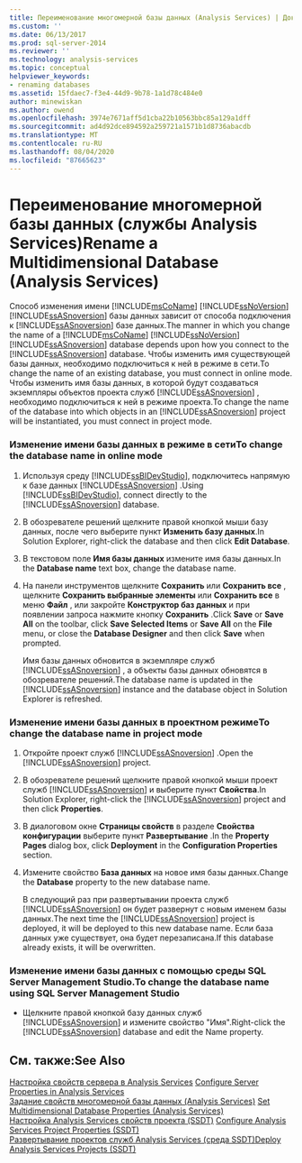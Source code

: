 ```yaml
---
title: Переименование многомерной базы данных (Analysis Services) | Документация Майкрософт
ms.custom: ''
ms.date: 06/13/2017
ms.prod: sql-server-2014
ms.reviewer: ''
ms.technology: analysis-services
ms.topic: conceptual
helpviewer_keywords:
- renaming databases
ms.assetid: 15fdaec7-f3e4-44d9-9b78-1a1d78c484e0
author: minewiskan
ms.author: owend
ms.openlocfilehash: 3974e7671aff5d1cba22b10563bbc85a129a1dff
ms.sourcegitcommit: ad4d92dce894592a259721a1571b1d8736abacdb
ms.translationtype: MT
ms.contentlocale: ru-RU
ms.lasthandoff: 08/04/2020
ms.locfileid: "87665623"
---
```

# <a name="rename-a-multidimensional-database-analysis-services"></a><span data-ttu-id="32402-102">Переименование многомерной базы данных (службы Analysis Services)</span><span class="sxs-lookup"><span data-stu-id="32402-102">Rename a Multidimensional Database (Analysis Services)</span></span>
  <span data-ttu-id="32402-103">Способ изменения имени [!INCLUDE[msCoName](../../includes/msconame-md.md)] [!INCLUDE[ssNoVersion](../../includes/ssnoversion-md.md)] [!INCLUDE[ssASnoversion](../../includes/ssasnoversion-md.md)] базы данных зависит от способа подключения к [!INCLUDE[ssASnoversion](../../includes/ssasnoversion-md.md)] базе данных.</span><span class="sxs-lookup"><span data-stu-id="32402-103">The manner in which you change the name of a [!INCLUDE[msCoName](../../includes/msconame-md.md)] [!INCLUDE[ssNoVersion](../../includes/ssnoversion-md.md)] [!INCLUDE[ssASnoversion](../../includes/ssasnoversion-md.md)] database depends upon how you connect to the [!INCLUDE[ssASnoversion](../../includes/ssasnoversion-md.md)] database.</span></span> <span data-ttu-id="32402-104">Чтобы изменить имя существующей базы данных, необходимо подключиться к ней в режиме в сети.</span><span class="sxs-lookup"><span data-stu-id="32402-104">To change the name of an existing database, you must connect in online mode.</span></span> <span data-ttu-id="32402-105">Чтобы изменить имя базы данных, в которой будут создаваться экземпляры объектов проекта служб [!INCLUDE[ssASnoversion](../../includes/ssasnoversion-md.md)] , необходимо подключиться к ней в режиме проекта.</span><span class="sxs-lookup"><span data-stu-id="32402-105">To change the name of the database into which objects in an [!INCLUDE[ssASnoversion](../../includes/ssasnoversion-md.md)] project will be instantiated, you must connect in project mode.</span></span>  
  
### <a name="to-change-the-database-name-in-online-mode"></a><span data-ttu-id="32402-106">Изменение имени базы данных в режиме в сети</span><span class="sxs-lookup"><span data-stu-id="32402-106">To change the database name in online mode</span></span>  
  
1.  <span data-ttu-id="32402-107">Используя среду [!INCLUDE[ssBIDevStudio](../../includes/ssbidevstudio-md.md)], подключитесь напрямую к базе данных [!INCLUDE[ssASnoversion](../../includes/ssasnoversion-md.md)] .</span><span class="sxs-lookup"><span data-stu-id="32402-107">Using [!INCLUDE[ssBIDevStudio](../../includes/ssbidevstudio-md.md)], connect directly to the [!INCLUDE[ssASnoversion](../../includes/ssasnoversion-md.md)] database.</span></span>  
  
2.  <span data-ttu-id="32402-108">В обозревателе решений щелкните правой кнопкой мыши базу данных, после чего выберите пункт **Изменить базу данных**.</span><span class="sxs-lookup"><span data-stu-id="32402-108">In Solution Explorer, right-click the database and then click **Edit Database**.</span></span>  
  
3.  <span data-ttu-id="32402-109">В текстовом поле **Имя базы данных** измените имя базы данных.</span><span class="sxs-lookup"><span data-stu-id="32402-109">In the **Database name** text box, change the database name.</span></span>  
  
4.  <span data-ttu-id="32402-110">На панели инструментов щелкните **Сохранить** или **Сохранить все** , щелкните **Сохранить выбранные элементы** или **Сохранить все** в меню **Файл** , или закройте **Конструктор баз данных** и при появлении запроса нажмите кнопку **Сохранить** .</span><span class="sxs-lookup"><span data-stu-id="32402-110">Click **Save** or **Save All** on the toolbar, click **Save Selected Items** or **Save All** on the **File** menu, or close the **Database Designer** and then click **Save** when prompted.</span></span>  
  
     <span data-ttu-id="32402-111">Имя базы данных обновится в экземпляре служб [!INCLUDE[ssASnoversion](../../includes/ssasnoversion-md.md)] , а объекты базы данных обновятся в обозревателе решений.</span><span class="sxs-lookup"><span data-stu-id="32402-111">The database name is updated in the [!INCLUDE[ssASnoversion](../../includes/ssasnoversion-md.md)] instance and the database object in Solution Explorer is refreshed.</span></span>  
  
### <a name="to-change-the-database-name-in-project-mode"></a><span data-ttu-id="32402-112">Изменение имени базы данных в проектном режиме</span><span class="sxs-lookup"><span data-stu-id="32402-112">To change the database name in project mode</span></span>  
  
1.  <span data-ttu-id="32402-113">Откройте проект служб [!INCLUDE[ssASnoversion](../../includes/ssasnoversion-md.md)] .</span><span class="sxs-lookup"><span data-stu-id="32402-113">Open the [!INCLUDE[ssASnoversion](../../includes/ssasnoversion-md.md)] project.</span></span>  
  
2.  <span data-ttu-id="32402-114">В обозревателе решений щелкните правой кнопкой мыши проект служб [!INCLUDE[ssASnoversion](../../includes/ssasnoversion-md.md)] и выберите пункт **Свойства**.</span><span class="sxs-lookup"><span data-stu-id="32402-114">In Solution Explorer, right-click the [!INCLUDE[ssASnoversion](../../includes/ssasnoversion-md.md)] project and then click **Properties**.</span></span>  
  
3.  <span data-ttu-id="32402-115">В диалоговом окне **Страницы свойств** в разделе **Свойства конфигурации** выберите пункт **Развертывание** .</span><span class="sxs-lookup"><span data-stu-id="32402-115">In the **Property Pages** dialog box, click **Deployment** in the **Configuration Properties** section.</span></span>  
  
4.  <span data-ttu-id="32402-116">Измените свойство **База данных** на новое имя базы данных.</span><span class="sxs-lookup"><span data-stu-id="32402-116">Change the **Database** property to the new database name.</span></span>  
  
     <span data-ttu-id="32402-117">В следующий раз при развертывании проекта служб [!INCLUDE[ssASnoversion](../../includes/ssasnoversion-md.md)] он будет развернут с новым именем базы данных.</span><span class="sxs-lookup"><span data-stu-id="32402-117">The next time the [!INCLUDE[ssASnoversion](../../includes/ssasnoversion-md.md)] project is deployed, it will be deployed to this new database name.</span></span> <span data-ttu-id="32402-118">Если база данных уже существует, она будет перезаписана.</span><span class="sxs-lookup"><span data-stu-id="32402-118">If this database already exists, it will be overwritten.</span></span>  
  
### <a name="to-change-the-database-name-using-sql-server-management-studio"></a><span data-ttu-id="32402-119">Изменение имени базы данных с помощью среды SQL Server Management Studio.</span><span class="sxs-lookup"><span data-stu-id="32402-119">To change the database name using SQL Server Management Studio</span></span>  
  
-   <span data-ttu-id="32402-120">Щелкните правой кнопкой базу данных служб [!INCLUDE[ssASnoversion](../../includes/ssasnoversion-md.md)] и измените свойство "Имя".</span><span class="sxs-lookup"><span data-stu-id="32402-120">Right-click the [!INCLUDE[ssASnoversion](../../includes/ssasnoversion-md.md)] database and edit the Name property.</span></span>  
  
## <a name="see-also"></a><span data-ttu-id="32402-121">См. также:</span><span class="sxs-lookup"><span data-stu-id="32402-121">See Also</span></span>  
 <span data-ttu-id="32402-122">[Настройка свойств сервера в Analysis Services](../server-properties/server-properties-in-analysis-services.md) </span><span class="sxs-lookup"><span data-stu-id="32402-122">[Configure Server Properties in Analysis Services](../server-properties/server-properties-in-analysis-services.md) </span></span>  
 <span data-ttu-id="32402-123">[Задание свойств многомерной базы данных &#40;Analysis Services&#41;](set-multidimensional-database-properties-analysis-services.md) </span><span class="sxs-lookup"><span data-stu-id="32402-123">[Set Multidimensional Database Properties &#40;Analysis Services&#41;](set-multidimensional-database-properties-analysis-services.md) </span></span>  
 <span data-ttu-id="32402-124">[Настройка Analysis Services свойств проекта &#40;SSDT&#41;](configure-analysis-services-project-properties-ssdt.md) </span><span class="sxs-lookup"><span data-stu-id="32402-124">[Configure Analysis Services Project Properties &#40;SSDT&#41;](configure-analysis-services-project-properties-ssdt.md) </span></span>  
 [<span data-ttu-id="32402-125">Развертывание проектов служб Analysis Services (среда SSDT)</span><span class="sxs-lookup"><span data-stu-id="32402-125">Deploy Analysis Services Projects &#40;SSDT&#41;</span></span>](deploy-analysis-services-projects-ssdt.md)  
  
  
